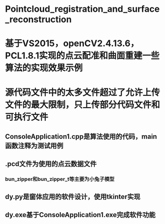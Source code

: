 # Pointcloud_registration_and_surface_reconstruction
# 基于VS2015，openCV2.4.13.6，PCL1.8.1实现的点云配准和曲面重建一些算法的实现效果示例

# 源代码文件中的太多文件超过了允许上传文件的最大限制，只上传部分代码文件和可执行文件
## ConsoleApplication1.cpp是算法使用的代码，main函数注释为测试用例
## .pcd文件为使用的点云数据文件
### bun_zipper和bun_zipper_t等主要为小兔子模型
## dy.py是窗体应用的软件设计，使用tkinter实现
## dy.exe基于ConsoleApplication1.exe完成软件功能
